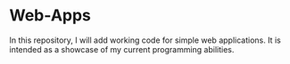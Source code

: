 # Web-Apps
In this repository, I will add working code for simple web applications.
It is intended as a showcase of my current programming abilities.
